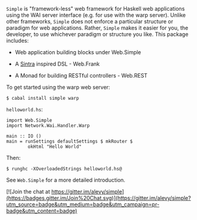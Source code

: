 `Simple` is "framework-less" web framework for Haskell web applications
using the WAI server interface (e.g. for use with the warp server). Unlike
other frameworks, `Simple` does not enforce a particular structure or
paradigm for web applications. Rather, `Simple` makes it easier for you, the
developer, to use whichever paradigm or structure you like. This package
includes:

* Web application building blocks under Web.Simple

* A [Sintra](http://www.sinatrarb.com) inspired DSL - Web.Frank

* A Monad for building RESTful controllers - Web.REST

To get started using the warp web server:

    $ cabal install simple warp


`helloworld.hs`:

    import Web.Simple
    import Network.Wai.Handler.Warp
 
    main :: IO ()
    main = runSettings defaultSettings $ mkRouter $
            okHtml "Hello World"

Then:
  
    $ runghc -XOverloadedStrings helloworld.hs@

See `Web.Simple` for a more detailed introduction.


[![Join the chat at https://gitter.im/alevy/simple](https://badges.gitter.im/Join%20Chat.svg)](https://gitter.im/alevy/simple?utm_source=badge&utm_medium=badge&utm_campaign=pr-badge&utm_content=badge)